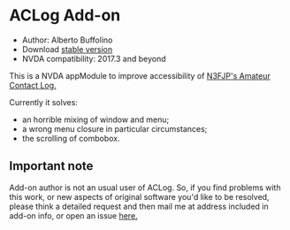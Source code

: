 # ACLog Add-on

* Author: Alberto Buffolino
* Download [stable version][stable]
* NVDA compatibility: 2017.3 and beyond

This is a NVDA appModule to improve accessibility of [N3FJP's Amateur Contact Log.][aclog]

Currently it solves:

* an horrible mixing of window and menu;
* a wrong menu closure in particular circumstances;
* the scrolling of combobox.

## Important note

Add-on author is not an usual user of ACLog. So, if you find problems with this work, or new aspects of original software you'd like to be resolved, please think a detailed request and then mail me at address included in add-on info, or open an issue [here.][here]


[aclog]: https://n3fjp.com
[here]: https://github.com/ABuffEr/acLog/issues
[stable]: https://github.com/ABuffEr/acLog/releases/download/v1.1/acLog-1.1.nvda-addon
